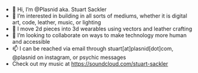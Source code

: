 - 👋 Hi, I’m @Plasnid aka. Stuart Sackler
- 👀 I’m interested in building in all sorts of mediums, whether it is digital art, code, leather, music, or lighting 
- 🌱 I move 2d pieces into 3d wearables using vectors and leather crafting
- 💞️ I’m looking to collaborate on ways to make technology more human and accessible
- 📫 I can be reached via email through stuart[at]plasnid[dot]com, @plasnid on instagram, or psychic messages
- Check out my music at https://soundcloud.com/stuart-sackler

<!---
Plasnid/Plasnid is a ✨ special ✨ repository because its `README.md` (this file) appears on your GitHub profile.
You can click the Preview link to take a look at your changes.
--->
